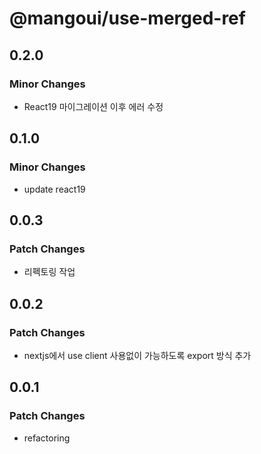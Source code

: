 # @mangoui/use-merged-ref

## 0.2.0

### Minor Changes

- React19 마이그레이션 이후 에러 수정

## 0.1.0

### Minor Changes

- update react19

## 0.0.3

### Patch Changes

- 리펙토링 작업

## 0.0.2

### Patch Changes

- nextjs에서 use client 사용없이 가능하도록 export 방식 추가

## 0.0.1

### Patch Changes

- refactoring

